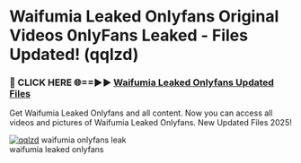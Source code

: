 # Waifumia Leaked Onlyfans Original Videos 0nlyFans Leaked - Files Updated! (qqlzd)

<h3>🔴 CLICK HERE 🌐==►► <a href="https://tinyurl.com/2wckxsce" rel="nofollow">Waifumia Leaked Onlyfans Updated Files</a></h3>

Get Waifumia Leaked Onlyfans and all content. Now you can access all videos and pictures of Waifumia Leaked Onlyfans. New Updated Files 2025!

[![qqlzd](https://i.imgur.com/AFduVYN.gif)](https://tinyurl.com/2wckxsce)
waifumia onlyfans leak<br>
waifumia leaked onlyfans
